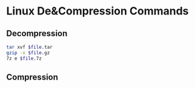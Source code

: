 # Linux De&Compression Commands

## Decompression

```bash
tar xvf $file.tar
gzip -x $file.gz
7z e $file.7z
```

## Compression